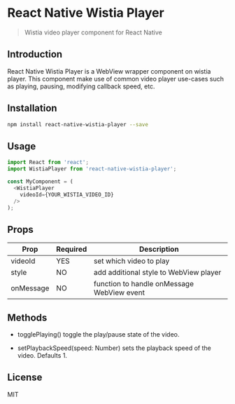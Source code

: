 # React Native Wistia Player

> Wistia video player component for React Native

## Introduction

React Native Wistia Player is a WebView wrapper component on wistia player. This component make use of common video player use-cases such as playing, pausing, modifying callback speed, etc.

## Installation

```bash
npm install react-native-wistia-player --save
```

## Usage

```javascript
import React from 'react';
import WistiaPlayer from 'react-native-wistia-player';

const MyComponent = (
  <WistiaPlayer
    videoId={YOUR_WISTIA_VIDEO_ID}
  />
);

```

## Props

| Prop      | Required | Description                                |
|-----------|----------|--------------------------------------------|
| videoId   | YES      | set which video to play                    |
| style     | NO       | add additional style to WebView player     |
| onMessage | NO       | function to handle onMessage WebView event |

## Methods

- togglePlaying()
  toggle the play/pause state of the video.

- setPlaybackSpeed(speed: Number)
  sets the playback speed of the video. Defaults 1.

## License

MIT